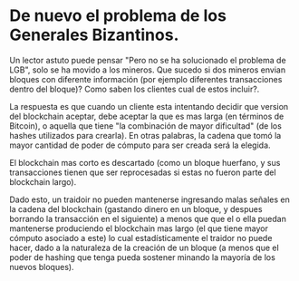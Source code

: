 # De nuevo el problema de los Generales Bizantinos.

Un lector astuto puede pensar "Pero no se ha solucionado el problema de LGB", solo se ha movido a los mineros. Que sucedo si dos mineros envian bloques con diferente información (por ejemplo diferentes transacciones dentro del bloque)? Como saben los clientes cual de estos incluir?.

La respuesta es que cuando un cliente esta intentando decidir que version del blockchain aceptar, debe aceptar la que es mas larga (en términos de Bitcoin), o aquella que tiene "la combinación de mayor dificultad" (de los hashes utilizados para crearla). En otras palabras, la cadena que tomó la mayor cantidad de poder de cómputo para ser creada será la elegida.

El blockchain mas corto es descartado (como un bloque huerfano, y sus transacciones tienen que ser reprocesadas si estas no fueron parte del blockchain largo).

Dado esto, un traidoir no pueden mantenerse ingresando malas señales en la cadena del blockchain (gastando dinero en un bloque, y despues borrando la transacción en el siguiente) a menos que que el o ella puedan mantenerse produciendo el blockchain mas largo (el que tiene mayor cómputo asociado a este) lo cual estadísticamente el traidor no puede hacer, dado a la naturaleza de la creación de un bloque (a menos que el poder de hashing que tenga pueda sostener minando la mayoría de los nuevos bloques).


